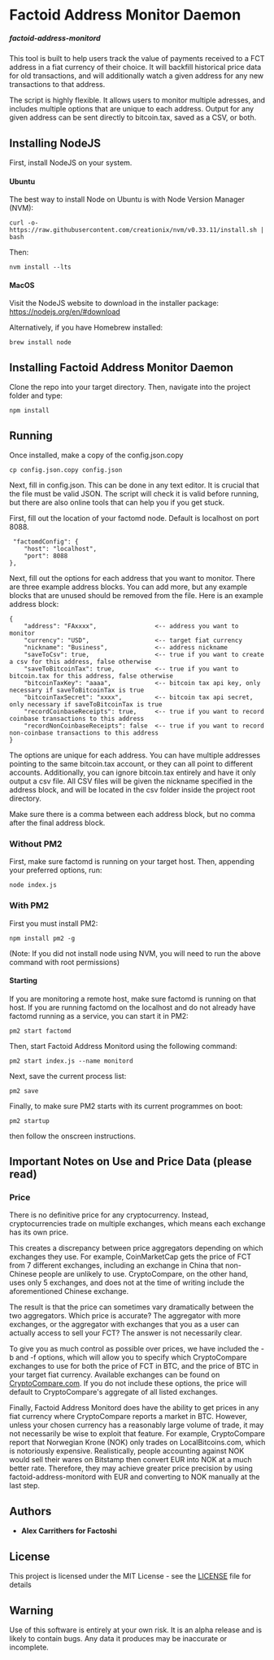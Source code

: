 # Factoid Address Monitor Daemon

##### factoid-address-monitord

This tool is built to help users track the value of payments received to a FCT
address in a fiat currency of their choice. It will backfill historical price data for
old transactions, and will additionally watch a given address for any new transactions to that
address.

The script is highly flexible. It allows users to monitor multiple adresses, and includes
multiple options that are unique to each address. Output for any given address can be sent
directly to bitcoin.tax, saved as a CSV, or both.

## Installing NodeJS

First, install NodeJS on your system.

#### Ubuntu

The best way to install Node on Ubuntu is with Node Version Manager (NVM):

```
curl -o- https://raw.githubusercontent.com/creationix/nvm/v0.33.11/install.sh | bash
```

Then:

```
nvm install --lts
```

#### MacOS

Visit the NodeJS website to download in the installer package:
https://nodejs.org/en/#download

Alternatively, if you have Homebrew installed:

```
brew install node
```

## Installing Factoid Address Monitor Daemon

Clone the repo into your target directory. Then, navigate into the project
folder and type:

```
npm install
```

## Running

Once installed, make a copy of the config.json.copy

```
cp config.json.copy config.json
```

Next, fill in config.json. This can be done in any text editor. It is crucial that the
file must be valid JSON. The script will check it is valid before running, but there are
also online tools that can help you if you get stuck.

First, fill out the location of your factomd node. Default is localhost on port 8088.

```
 "factomdConfig": {
    "host": "localhost",
    "port": 8088
},
```

Next, fill out the options for each address that you want to monitor. There are three example
address blocks. You can add more, but any example blocks that are unused should be removed from
the file. Here is an example address block:

```
{
    "address": "FAxxxx",                <-- address you want to monitor
    "currency": "USD",                  <-- target fiat currency
    "nickname": "Business",             <-- address nickname
    "saveToCsv": true,                  <-- true if you want to create a csv for this address, false otherwise
    "saveToBitcoinTax": true,           <-- true if you want to bitcoin.tax for this address, false otherwise
    "bitcoinTaxKey": "aaaa",            <-- bitcoin tax api key, only necessary if saveToBitcoinTax is true
    "bitcoinTaxSecret": "xxxx",         <-- bitcoin tax api secret, only necessary if saveToBitcoinTax is true
    "recordCoinbaseReceipts": true,     <-- true if you want to record coinbase transactions to this address
    "recordNonCoinbaseReceipts": false  <-- true if you want to record non-coinbase transactions to this address
}
```

The options are unique for each address. You can have multiple addresses pointing to the same
bitcoin.tax account, or they can all point to different accounts. Additionally, you can ignore bitcoin.tax entirely
and have it only output a csv file. All CSV files will be given the nickname specified in the address block,
and will be located in the csv folder inside the project root directory.

Make sure there is a comma between each address block, but no comma after the final address block.

### Without PM2

First, make sure factomd is running on your target host. Then,
appending your preferred options, run:

```
node index.js
```

### With PM2

First you must install PM2:

```
npm install pm2 -g
```

(Note: If you did not install node using NVM, you will need to run the above command with root permissions)

#### Starting

If you are monitoring a remote host, make sure factomd is running
on that host. If you are running factomd on the localhost and do
not already have factomd running as a service, you can
start it in PM2:

```
pm2 start factomd
```

Then, start Factoid Address Monitord using the following command:

```
pm2 start index.js --name monitord
```

Next, save the current process list:

```
pm2 save
```

Finally, to make sure PM2 starts with its current programmes on boot:

```
pm2 startup
```

then follow the onscreen instructions.

## Important Notes on Use and Price Data (please read)

### Price

There is no definitive price for any cryptocurrency. Instead, cryptocurrencies
trade on multiple exchanges, which means each exchange has its own price.

This creates a discrepancy between price aggregators depending on which
exchanges they use. For example, CoinMarketCap gets the price of FCT from 7
different exchanges, including an exchange in China that non-Chinese people are
unlikely to use. CryptoCompare, on the other hand, uses only 5 exchanges, and
does not at the time of writing include the aforementioned Chinese exchange.

The result is that the price can sometimes vary dramatically between the two
aggregators. Which price is accurate? The aggregator with more exchanges, or
the aggregator with exchanges that you as a user can actually access to sell
your FCT? The answer is not necessarily clear.

To give you as much control as possible over prices, we have included the -b
and -f options, which will allow you to specify which CryptoCompare exchanges
to use for both the price of FCT in BTC, and the price of BTC in your target
fiat currency. Available exchanges can be found on
[CryptoCompare.com](https://www.cryptocompare.com/). If you do not include
these options, the price will default to CryptoCompare's aggregate of all
listed exchanges.

Finally, Factoid Address Monitord does have the ability to get prices in any fiat currency
where CryptoCompare reports a market in BTC. However, unless your chosen
currency has a reasonably large volume of trade, it may not necessarily be wise
to exploit that feature. For example, CryptoCompare report that Norwegian Krone
(NOK) only trades on LocalBitcoins.com, which is notoriously expensive.
Realistically, people accounting against NOK would sell their wares on Bitstamp
then convert EUR into NOK at a much better rate. Therefore, they may achieve
greater price precision by using factoid-address-monitord with EUR and
converting to NOK manually at the last step.

## Authors

-   **Alex Carrithers for Factoshi**

## License

This project is licensed under the MIT License - see the [LICENSE](LICENSE)
file for details

## Warning

Use of this software is entirely at your own risk. It is an alpha release and
is likely to contain bugs. Any data it produces may be inaccurate or
incomplete.
